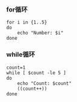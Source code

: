 ### for循环
```
for i in {1..5}
do
    echo "Number: $i"
done
```

### while循环
```
count=1
while [ $count -le 5 ]
do
    echo "Count: $count"
    ((count++))
done
```

### 
